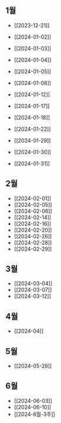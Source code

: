 
## 1월

- [[2023-12-21]]
- [[2024-01-02]]
- [[2024-01-03]]
- [[2024-01-04]]
- [[2024-01-05]]

- [[2024-01-08]]
- [[2024-01-12]]
- [[2024-01-17]]
- [[2024-01-18]]

- [[2024-01-22]]

- [[2024-01-29]]
- [[2024-01-30]]
- [[2024-01-31]]

## 2월

- [[2024-02-01]]
- [[2024-02-05]]
- [[2024-02-06]]
- [[2024-02-14]]
- [[2024-02-16]]
- [[2024-02-20]]
- [[2024-02-26]]
- [[2024-02-28]]
- [[2024-02-29]]

## 3월

- [[2024-03-04]]
- [[2024-03-07]]
- [[2024-03-12]]

## 4월

- [[2024-04]]

## 5월

- [[2024-05-28]]


## 6월

- [[2024-06-03]]
- [[2024-06-10]]
- [[2024-6월-3주]]